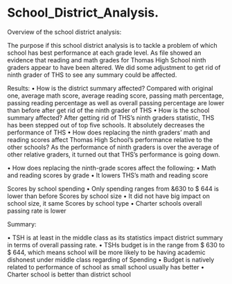 # School_District_Analysis.


Overview of the school district analysis: 

The purpose if this school district analysis is to tackle a problem of which school has best performance at each grade level. As file showed an evidence that reading and math grades for Thomas High School ninth graders appear to have been altered. We did some adjustment to get rid of ninth grader of THS to see any summary could be affected. 


Results: 
•	How is the district summary affected?
Compared with original one, average math score, average reading score, passing math percentage, passing reading percentage as well as overall passing percentage are lower than before after get rid of the ninth grader of THS
•	How is the school summary affected?
After getting rid of THS’s ninth graders statistic, THS has been stepped out of top five schools. It absolutely decreases the performance of THS
•	How does replacing the ninth graders’ math and reading scores affect Thomas High School’s performance relative to the other schools?
As the performance of ninth graders is over the average of other relative graders, it turned out that THS’s performance is going down. 

•	How does replacing the ninth-grade scores affect the following:
•	Math and reading scores by grade
•	It lowers THS’s math and reading score 

Scores by school spending
•	Only spending ranges from &630 to $ 644 is lower than before
Scores by school size
•	It did not have big impact on school size, it same
Scores by school type
•	Charter schools overall passing rate is lower 

Summary: 

•	TSH is at least in the middle class as its statistics impact district summary in terms of overall passing rate.
•	TSHs budget is in the range from $ 630 to $ 644, which means school will be more likely to be having academic dishonest under middle class regarding of Spending
•	Budget is natively related to performance of school as small school usually has better
•	Charter school is better than district school
